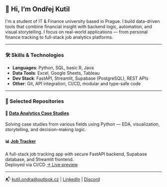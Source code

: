 ## 👋 Hi, I’m Ondřej Kutil

I'm a student of IT & Finance university based in Prague. I build data-driven tools that combine financial insight with backend logic, automation, and visual storytelling. I focus on real-world applications — from personal finance tracking to full-stack job analytics platforms.

---

### 🛠️ Skills & Technologies

- **Languages**: Python, SQL, basic R, Java
- **Data Tools**: Excel, Google Sheets, Tableau
- **Dev Stack**: FastAPI, Streamlit, Supabase (PostgreSQL), REST APIs
- **Other**: Git, API integration, CI/CD, modular and type-safe code

---

### 📂 Selected Repositories

#### 🔎 [Data Analytics Case Studies](https://github.com/OndrejKutil/data_analytics_case_studies)  
Solving case studies from various fields using Python — EDA, visualization, storytelling, and decision-making logic.

#### 📊 [Job Tracker](https://github.com/OndrejKutil/job_tracker)  
A full-stack job tracking app with secure FastAPI backend, Supabase database, and Streamlit frontend.  
Deployed via CI/CD
[→ Live preview](https://ondrejjobtracker.streamlit.app/)

---

📬 kutil.ondra@outlook.cz | [LinkedIn](https://linkedin.com/in/ondřej-kutil-342a97256) | [Discord](https://discordapp.com/users/551050009626542102)
